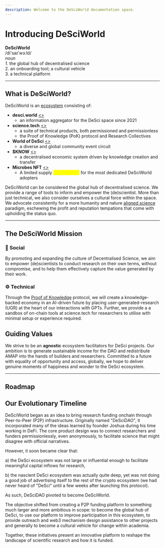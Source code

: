 ```yaml
---
description: Welcome to the DeSciWorld documentation space.
---
```


# Introducing DeSciWorld

**DeSciWorld**\
/di'saɪ'wɜːld/\
_noun_\
&#x20;   _1._ the global hub of decentralised science\
&#x20;   2\. an onboarding tool; a cultural vehicle\
&#x20;   3\. a technical platform

***

## What is DeSciWorld?

DeSciWorld is an [ecosystem](ecosystem/ecosystem-map.md) consisting of:

* **desci.world** [<>](ecosystem/terminal/)
  * an information aggregator for the DeSci space since 2021
* **science.tech** [<>](ecosystem/science.tech/)
  * a suite of technical products, both permissioned and permissionless
  * the Proof of Knowledge (PoK) protocol and Research Collectives
* **World of DeSci** [<>](ecosystem/world-of-desci/)
  * a diverse and global community event circuit
* **$KNOW** [<>](ecosystem/usddsci-or-usdknow-token.md)
  * a decentralised economic system driven by knowledge creation and transfer
* **Microbes NFT** [<>](ecosystem/governing-dsw-dao/)
  * A limited supply <mark style="color:yellow;">golden ticket</mark> for the most dedicated DeSciWorld adopters

DeSciWorld can be considered the global hub of decentralised science. We provide a range of tools to inform and empower the (de)scientist. More than just technical, we also consider ourselves a cultural force within the space. We advocate consistently for a more humanity and nature [aligned science](introductory-info/trifecta-of-effective-integration.md) paradigm, eschewing the profit and reputation tempations that come with upholding the status quo.

***

## The DeSciWorld Mission

### 👥 Social

By promoting and expanding the culture of Decentralised Science, we aim to empower (de)scientists to conduct research on their own terms, without compromise, and to help them effectively capture the value generated by their work.

### ⚙️ Technical

Through the [Proof of Knowledge](ecosystem/proof-of-knowledge-pok/) protocol, we will create a knowledge-backed economy in an AI-driven future by placing user-generated-research (UGR) at the heart of our interactions with GPTs. Further, we provide a a sandbox of on-chain tools at science.tech for researchers to utilise with minimal setup or experience required.

## Guiding Values

We strive to be an **agnostic** ecosystem facilitators for DeSci projects. Our ambition is to generate sustainable income for the DAO and redistribute AMAP into the hands of builders and researchers. Committed to a future with equality of opportunity and access, globally, we hope to deliver genuine moments of happiness and wonder to the DeSci ecosystem.

***

## Roadmap



## Our Evolutionary Timeline

DeSciWorld began as an idea to bring research funding onchain through Peer-to-Peer (P2P) infrastructure. Originally named "DeSciDAO", it incorporated many of the ideas learned by founder Joshua during his time working in DeFi. The core product design was to connect researchers and funders permissionlessly, even anonymously, to facilitate science that might disagree with official narratives.&#x20;

However, it soon became clear that:

&#x20;   a) the DeSci ecosystem was not large or influential enough to facilitate meaningful capital inflows for research,

&#x20;   b) the nascient DeSci ecosystem was actually quite deep, yet was not doing a good job of advertising itself to the rest of the crypto ecosystem (we had never heard of "DeSci" until a few weeks after launching this protocol).

As such, DeSciDAO pivoted to become DeSciWorld.&#x20;

The objective shifted from creating a P2P funding platform to something much larger and more ambitious in scope: to become the global hub of DeSci, to use our platform to improve participation in this ecosystem, to provide outreach and web3 mechanism design assistance to other projects and generally to become a cultural vehicle for change within academia.

Together, these initiatives present an innovative platform to reshape the landscape of scientific research and how it is funded.&#x20;
